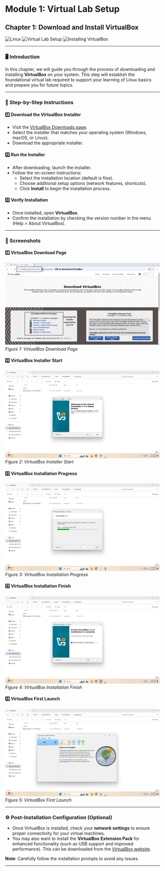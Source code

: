 # **Module 1: Virtual Lab Setup**

## **Chapter 1: Download and Install VirtualBox**

![Linux](https://img.shields.io/badge/Linux-Fundamentals-green) ![Virtual Lab Setup](https://img.shields.io/badge/Virtual%20Lab%20Setup-blue) ![Installing VirtualBox](https://img.shields.io/badge/Installing%20VirtualBox-orange)

---

### **🖥️ Introduction**
In this chapter, we will guide you through the process of downloading and installing **VirtualBox** on your system. This step will establish the foundational virtual lab required to support your learning of Linux basics and prepare you for future topics.

---

### **🔧 Step-by-Step Instructions**

#### **1️⃣ Download the VirtualBox Installer**
- Visit the [VirtualBox Downloads page](https://www.virtualbox.org/wiki/Downloads).
- Select the installer that matches your operating system (Windows, macOS, or Linux).
- Download the appropriate installer.

#### **2️⃣ Run the Installer**
- After downloading, launch the installer.
- Follow the on-screen instructions:
  - Select the installation location (default is fine).
  - Choose additional setup options (network features, shortcuts).
  - Click **Install** to begin the installation process.

#### **3️⃣ Verify Installation**
- Once installed, open **VirtualBox**.
- Confirm the installation by checking the version number in the menu (Help > About VirtualBox).

---

### **📸 Screenshots**

#### **1️⃣ VirtualBox Download Page**
![VirtualBox Download Page](screenshots/01-virtualbox-download-page.png)  
*Figure 1: VirtualBox Download Page*

#### **2️⃣ VirtualBox Installer Start**
![VirtualBox Installer Start](screenshots/02-virtualbox-installer-start.png)  
*Figure 2: VirtualBox Installer Start*

#### **3️⃣ VirtualBox Installation Progress**
![VirtualBox Installation Progress](screenshots/03-virtualbox-installation-progress.png)  
*Figure 3: VirtualBox Installation Progress*

#### **4️⃣ VirtualBox Installation Finish**
![VirtualBox Installation Finish](screenshots/04-virtualbox-installation-finish.png)  
*Figure 4: VirtualBox Installation Finish*

#### **5️⃣ VirtualBox First Launch**
![VirtualBox First Launch](screenshots/05-virtualbox-first-launch.png)  
*Figure 5: VirtualBox First Launch*

---

### **⚙️ Post-Installation Configuration (Optional)**
- Once VirtualBox is installed, check your **network settings** to ensure proper connectivity for your virtual machines.
- You may also want to install the **VirtualBox Extension Pack** for enhanced functionality (such as USB support and improved performance). This can be downloaded from the [VirtualBox website](https://www.virtualbox.org/wiki/Downloads).

**Note**: Carefully follow the installation prompts to avoid any issues.

---

